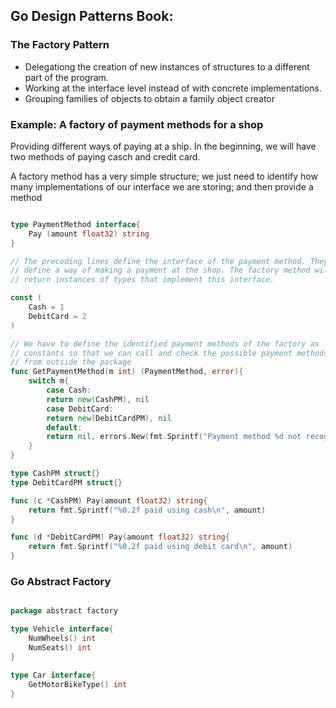 ## Go Design Patterns Book: 

### The Factory Pattern 

- Delegationg the creation of new instances of structures to a different part of 
the program. 
- Working at the interface level instead of with concrete implementations. 
- Grouping families of objects to obtain a family object creator 

### Example: A factory of payment methods for a shop 

Providing different ways of paying at a ship. In the beginning, we will have 
two methods of paying casch and credit card.

A factory method has a very simple structure; we just need to identify how many 
implementations of our interface we are storing; and then provide a method 

```go 

type PaymentMethod interface{
    Pay (amount float32) string 
}

// The preceding lines define the interface of the payment method. They 
// define a way of making a payment at the shop. The factory method will 
// return instances of types that implement this interface. 

const (
    Cash = 1 
    DebitCard = 2
)

// We have to define the identified payment methods of the factory as 
// constants so that we can call and check the possible payment methods 
// from outside the package 
func GetPaymentMethod(m int) (PaymentMethod, error){
    switch m{
        case Cash:
        return new(CashPM), nil 
        case DebitCard:
        return new(DebitCardPM), nil 
        default: 
        return nil, errors.New(fmt.Sprintf("Payment method %d not recognized\n", m))
    }
}

type CashPM struct{} 
type DebitCardPM struct{} 

func (c *CashPM) Pay(amount float32) string{
    return fmt.Sprintf("%0.2f paid using cash\n", amount)
}

func (d *DebitCardPM) Pay(amount float32) string{
    return fmt.Sprintf("%0.2f paid using debit card\n", amount)
}
```

### Go Abstract Factory 


```go 

package abstract factory 

type Vehicle interface{
    NumWheels() int 
    NumSeats() int 
}

type Car interface{
    GetMotorBikeType() int 
}

